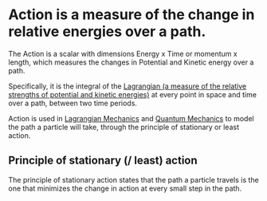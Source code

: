 # Action is a measure of the change in relative energies over a path.
The Action is a scalar with dimensions Energy x Time or momentum x length, which measures the changes in Potential and Kinetic energy over a path.

Specifically, it is the integral of the [Lagrangian (a measure of the relative strengths of potential and kinetic energies)](Lagrangian.md) at every point in space and time over a path, between two time periods. 

Action is used in [Lagrangian Mechanics](LagrangianMechanics.md) and [Quantum Mechanics](QuantumMechanics.md) to model the path a particle will take, through the principle of stationary or least action.

## Principle of stationary (/ least) action
The principle of stationary action states that the path a particle travels is the one that minimizes the change in action at every small step in the path. 